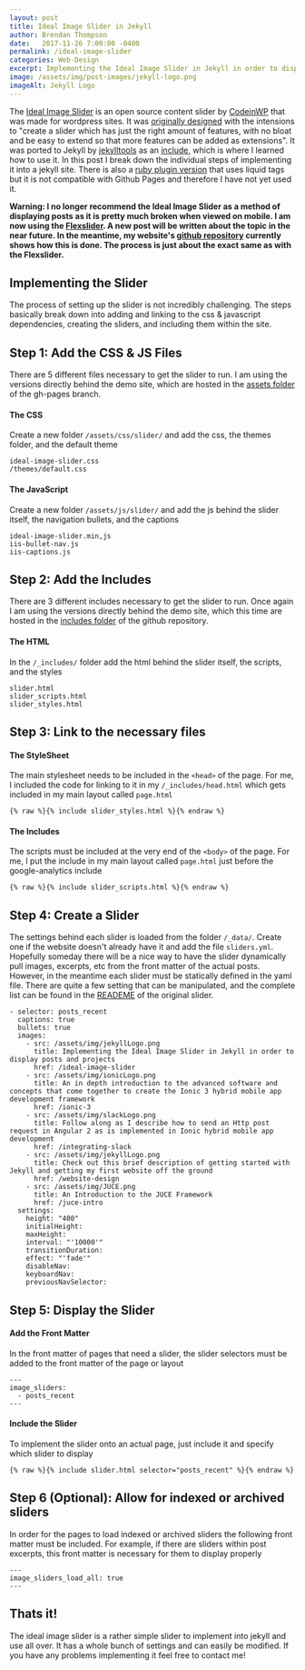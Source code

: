 ```yaml
---
layout: post
title: Ideal Image Slider in Jekyll
author: Brendan Thompson
date:   2017-11-26 7:00:00 -0400
permalink: /ideal-image-slider
categories: Web-Design
excerpt: Implementing the Ideal Image Slider in Jekyll in order to display posts and projects
image: /assets/img/post-images/jekyll-logo.png
imageAlt: Jekyll Logo
---
```


The [Ideal Image Slider](https://jekylltools.github.io/jekyll-ideal-image-slider-include/examples/) is an open source content slider by [CodeinWP](https://github.com/Codeinwp) that was made for wordpress sites. It was [originally designed](https://github.com/Codeinwp/Ideal-Image-Slider-JS) with the intensions to "create a slider which has just the right amount of features, with no bloat and be easy to extend so that more features can be added as extensions". It was ported to Jekyll by [jekylltools](https://github.com/jekylltools) as an [include](https://github.com/jekylltools/jekyll-ideal-image-slider-include), which is where I learned how to use it. In this post I break down the individual steps of implementing it into a jekyll site. There is also a [ruby plugin version](https://github.com/jekylltools/jekyll-ideal-image-slider) that uses liquid tags but it is not compatible with Github Pages and therefore I have not yet used it.

<strong>Warning: I no longer recommend the Ideal Image Slider as a method of displaying posts as it is pretty much broken when viewed on mobile. I am now using the [Flexslider](http://flexslider.woothemes.com/). A new post will be written about the topic in the near future. In the meantime, my website's [github repository](https://github.com/brenthompson2/brenthompson2.github.io) currently shows how this is done. The process is just about the exact same as with the Flexslider.</strong>

## **Implementing the Slider**

The process of setting up the slider is not incredibly challenging. The steps basically break down into adding and linking to the css & javascript dependencies, creating the sliders, and including them within the site.

## Step 1: Add the CSS & JS Files

There are 5 different files necessary to get the slider to run. I am using the versions directly behind the demo site, which are hosted in the [assets folder](https://github.com/jekylltools/jekyll-ideal-image-slider-include/tree/gh-pages/assets) of the gh-pages branch.

#### The CSS

Create a new folder `/assets/css/slider/` and add the css, the themes folder, and the default theme

	ideal-image-slider.css
	/themes/default.css

#### The JavaScript

Create a new folder `/assets/js/slider/` and add the js behind the slider itself, the navigation bullets, and the captions

	ideal-image-slider.min,js
	iis-bullet-nav.js
	iis-captions.js

## Step 2: Add the Includes

There are 3 different includes necessary to get the slider to run. Once again I am using the versions directly behind the demo site, which this time are hosted in the [includes folder](https://github.com/jekylltools/jekyll-ideal-image-slider-include/tree/gh-pages/_includes) of the github repository.

#### The HTML

In the `/_includes/` folder add the html behind the slider itself, the scripts, and the styles

	slider.html
	slider_scripts.html
	slider_styles.html

## Step 3: Link to the necessary files

#### The StyleSheet

The main stylesheet needs to be included in the `<head>` of the page. For me, I included the code for linking to it in my `/_includes/head.html` which gets included in my main layout called `page.html`

	{% raw %}{% include slider_styles.html %}{% endraw %}

#### The Includes

The scripts must be included at the very end of the `<body>` of the page. For me, I put the include in my main layout called `page.html` just before the google-analytics include

	{% raw %}{% include slider_scripts.html %}{% endraw %}

## Step 4: Create a Slider

The settings behind each slider is loaded from the folder `/_data/`. Create one if the website doesn't already have it and add the file `sliders.yml`. Hopefully someday there will be a nice way to have the slider dynamically pull images, excerpts, etc from the front matter of the actual posts. However, in the meantime each slider must be statically defined in the yaml file. There are quite a few setting that can be manipulated, and the complete list can be found in the [READEME](https://github.com/Codeinwp/Ideal-Image-Slider-JS/blob/master/README.md) of the original slider.

	- selector: posts_recent
	  captions: true
	  bullets: true
	  images:
	    - src: /assets/img/jekyllLogo.png
	      title: Implementing the Ideal Image Slider in Jekyll in order to display posts and projects
	      href: /ideal-image-slider
	    - src: /assets/img/ionicLogo.png
	      title: An in depth introduction to the advanced software and concepts that come together to create the Ionic 3 hybrid mobile app development framework
	      href: /ionic-3
	    - src: /assets/img/slackLogo.png
	      title: Follow along as I describe how to send an Http post request in Angular 2 as is implemented in Ionic hybrid mobile app development
	      href: /integrating-slack
	    - src: /assets/img/jekyllLogo.png
	      title: Check out this brief description of getting started with Jekyll and getting my first website off the ground
	      href: /website-design
	    - src: /assets/img/JUCE.png
	      title: An Introduction to the JUCE Framework
	      href: /juce-intro
	  settings:
	    height: "400"
	    initialHeight:
	    maxHeight:
	    interval: "'10000'"
	    transitionDuration:
	    effect: "'fade'"
	    disableNav:
	    keyboardNav:
	    previousNavSelector:

## Step 5: Display the Slider

#### Add the Front Matter

In the front matter of pages that need a slider, the slider selectors must be added to the front matter of the page or layout

	---
	image_sliders:
	  - posts_recent
	---

#### Include the Slider

To implement the slider onto an actual page, just include it and specify which slider to display

	{% raw %}{% include slider.html selector="posts_recent" %}{% endraw %}


## Step 6 (Optional): Allow for indexed or archived sliders

In order for the pages to load indexed or archived sliders the following front matter must be included. For example, if there are sliders within post excerpts, this front matter is necessary for them to display properly

	---
	image_sliders_load_all: true
	---

## **Thats it!**

The ideal image slider is a rather simple slider to implement into jekyll and use all over. It has a whole bunch of settings and can easily be modified. If you have any problems implementing it feel free to contact me!